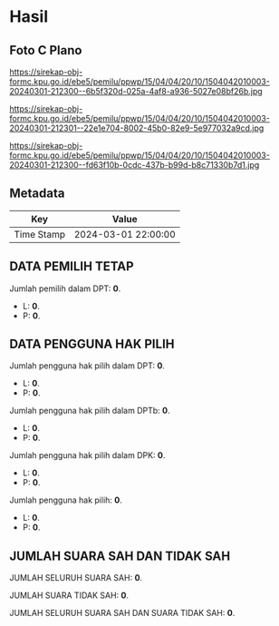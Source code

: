 # Hasil

## Foto C Plano

https://sirekap-obj-formc.kpu.go.id/ebe5/pemilu/ppwp/15/04/04/20/10/1504042010003-20240301-212300--6b5f320d-025a-4af8-a936-5027e08bf26b.jpg

https://sirekap-obj-formc.kpu.go.id/ebe5/pemilu/ppwp/15/04/04/20/10/1504042010003-20240301-212301--22e1e704-8002-45b0-82e9-5e977032a9cd.jpg

https://sirekap-obj-formc.kpu.go.id/ebe5/pemilu/ppwp/15/04/04/20/10/1504042010003-20240301-212300--fd63f10b-0cdc-437b-b99d-b8c71330b7d1.jpg


## Metadata

| Key        | Value               |
| ---------- | ------------------- |
| Time Stamp | 2024-03-01 22:00:00 |


## DATA PEMILIH TETAP

Jumlah pemilih dalam DPT: **0**.
 * L: **0**.
 * P: **0**.

## DATA PENGGUNA HAK PILIH

Jumlah pengguna hak pilih dalam DPT: **0**.
 * L: **0**.
 * P: **0**.

Jumlah pengguna hak pilih dalam DPTb: **0**.
 * L: **0**.
 * P: **0**.

Jumlah pengguna hak pilih dalam DPK: **0**.
 * L: **0**.
 * P: **0**.

Jumlah pengguna hak pilih: **0**.
 * L: **0**.
 * P: **0**.

## JUMLAH SUARA SAH DAN TIDAK SAH

JUMLAH SELURUH SUARA SAH: **0**.

JUMLAH SUARA TIDAK SAH: **0**.

JUMLAH SELURUH SUARA SAH DAN SUARA TIDAK SAH: **0**.


